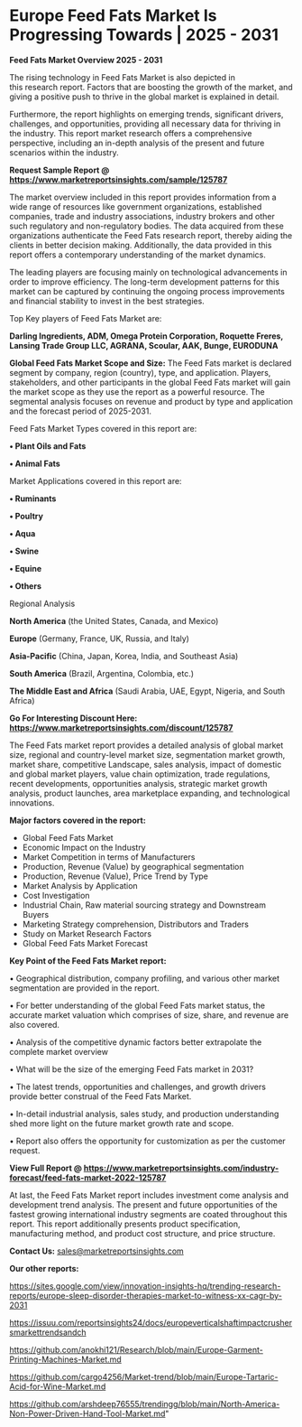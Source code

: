 # Europe Feed Fats Market Is Progressing Towards | 2025 - 2031

<Strong> Feed Fats Market Overview 2025 - 2031</strong>

The rising technology in Feed Fats Market is also depicted in this research report. Factors that are boosting the growth of the market, and giving a positive push to thrive in the global market is explained in detail.

Furthermore, the report highlights on emerging trends, significant drivers, challenges, and opportunities, providing all necessary data for thriving in the industry. This report market research offers a comprehensive perspective, including an in-depth analysis of the present and future scenarios within the industry.

<strong>Request Sample Report @ <a href=https://www.marketreportsinsights.com/sample/125787>https://www.marketreportsinsights.com/sample/125787</a></strong>

The market overview included in this report provides information from a wide range of resources like government organizations, established companies, trade and industry associations, industry brokers and other such regulatory and non-regulatory bodies. The data acquired from these organizations authenticate the Feed Fats research report, thereby aiding the clients in better decision making. Additionally, the data provided in this report offers a contemporary understanding of the market dynamics.

The leading players are focusing mainly on technological advancements in order to improve efficiency. The long-term development patterns for this market can be captured by continuing the ongoing process improvements and financial stability to invest in the best strategies.

Top Key players of Feed Fats Market are:

<strong>Darling Ingredients, ADM, Omega Protein Corporation, Roquette Freres, Lansing Trade Group LLC, AGRANA, Scoular, AAK, Bunge, EURODUNA</strong>

<strong><b>Global Feed Fats Market Scope and Size:</b></strong>
The Feed Fats market is declared segment by company, region (country), type, and application. Players, stakeholders, and other participants in the global Feed Fats market will gain the market scope as they use the report as a powerful resource. The segmental analysis focuses on revenue and product by type and application and the forecast period of 2025-2031.

Feed Fats Market Types covered in this report are:

<strong>• Plant Oils and Fats

• Animal Fats</strong>

Market Applications covered in this report are:

<strong>• Ruminants

• Poultry

• Aqua

• Swine

• Equine

• Others</strong> 

Regional Analysis

<strong>North America</strong> (the United States, Canada, and Mexico)

<strong>Europe</strong> (Germany, France, UK, Russia, and Italy)

<strong>Asia-Pacific</strong> (China, Japan, Korea, India, and Southeast Asia)

<strong>South America</strong> (Brazil, Argentina, Colombia, etc.)

<strong>The Middle East and Africa</strong> (Saudi Arabia, UAE, Egypt, Nigeria, and South Africa)

<strong>Go For Interesting Discount Here: <a href=https://www.marketreportsinsights.com/discount/125787>https://www.marketreportsinsights.com/discount/125787</a></strong>

The Feed Fats market report provides a detailed analysis of global market size, regional and country-level market size, segmentation market growth, market share, competitive Landscape, sales analysis, impact of domestic and global market players, value chain optimization, trade regulations, recent developments, opportunities analysis, strategic market growth analysis, product launches, area marketplace expanding, and technological innovations.

<strong><b>Major factors covered in the report:</b></strong>
<ul>
  <li>Global Feed Fats Market </li>
  <li>Economic Impact on the Industry</li>
  <li>Market Competition in terms of Manufacturers</li>
  <li>Production, Revenue (Value) by geographical segmentation</li>
  <li>Production, Revenue (Value), Price Trend by Type</li>
  <li>Market Analysis by Application</li>
  <li>Cost Investigation</li>
  <li>Industrial Chain, Raw material sourcing strategy and Downstream Buyers</li>
  <li>Marketing Strategy comprehension, Distributors and Traders</li>
  <li>Study on Market Research Factors</li>
  <li>Global Feed Fats Market Forecast</li>
</ul>

<strong><b>Key Point of the Feed Fats Market report:</b></strong>

• Geographical distribution, company profiling, and various other market segmentation are provided in the report.

• For better understanding of the global Feed Fats market status, the accurate market valuation which comprises of size, share, and revenue are also covered.

• Analysis of the competitive dynamic factors better extrapolate the complete market overview

• What will be the size of the emerging Feed Fats market in 2031?

• The latest trends, opportunities and challenges, and growth drivers provide better construal of the Feed Fats Market.

• In-detail industrial analysis, sales study, and production understanding shed more light on the future market growth rate and scope.

• Report also offers the opportunity for customization as per the customer request.

<strong><b>View Full Report @ <a href=https://www.marketreportsinsights.com/industry-forecast/feed-fats-market-2022-125787>https://www.marketreportsinsights.com/industry-forecast/feed-fats-market-2022-125787</a></b></strong>


At last, the Feed Fats Market report includes investment come analysis and development trend analysis. The present and future opportunities of the fastest growing international industry segments are coated throughout this report. This report additionally presents product specification, manufacturing method, and product cost structure, and price structure.

<strong>Contact Us:</strong>
sales@marketreportsinsights.com

<strong>Our other reports:</strong>

<a href=https://sites.google.com/view/innovation-insights-hq/trending-research-reports/europe-sleep-disorder-therapies-market-to-witness-xx-cagr-by-2031>https://sites.google.com/view/innovation-insights-hq/trending-research-reports/europe-sleep-disorder-therapies-market-to-witness-xx-cagr-by-2031</a>

<a href=https://issuu.com/reportsinsights24/docs/europeverticalshaftimpactcrushersmarkettrendsandch>https://issuu.com/reportsinsights24/docs/europeverticalshaftimpactcrushersmarkettrendsandch</a>

<a href=https://github.com/anokhi121/Research/blob/main/Europe-Garment-Printing-Machines-Market.md>https://github.com/anokhi121/Research/blob/main/Europe-Garment-Printing-Machines-Market.md</a>

<a href=https://github.com/cargo4256/Market-trend/blob/main/Europe-Tartaric-Acid-for-Wine-Market.md>https://github.com/cargo4256/Market-trend/blob/main/Europe-Tartaric-Acid-for-Wine-Market.md</a>

<a href=https://github.com/arshdeep76555/trendingg/blob/main/North-America-Non-Power-Driven-Hand-Tool-Market.md>https://github.com/arshdeep76555/trendingg/blob/main/North-America-Non-Power-Driven-Hand-Tool-Market.md</a>"
